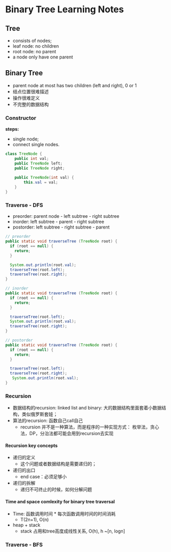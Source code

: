 # Binary Tree Learning Notes
## Tree
- consists of nodes;
- leaf node: no children
- root node: no parent
- a node only have one parent

## Binary Tree
- parent node at most has two children (left and right), 0 or 1
- 结点位置很难描述
- 操作很难定义
- 不完整的数据结构

### Constructor
**steps:**
- single node;
- connect single nodes.

```Java
class TreeNode {
    public int val;
    public TreeNode left;
    public TreeNode right;
    
    public TreeNode(int val) {
        this.val = val;
    }
}
```

### Traverse - DFS
- preorder: parent node - left subtree - right subtree   
- inorder: left subtree - parent - right subtree
- postorder: left subtree - right subtree - parent 

```java
// preorder
public static void traverseTree (TreeNode root) {
  if (root == null) {
    return;
  }

  System.out.println(root.val);
  traverseTree(root.left);
  traverseTree(root.right);
}

// inorder
public static void traverseTree (TreeNode root) {
  if (root == null) {
    return;
  }

  traverseTree(root.left);
  System.out.println(root.val);
  traverseTree(root.right);
}

// postorder
public static void traverseTree (TreeNode root) {
  if (root == null) {
    return;
  }

  traverseTree(root.left);
  traverseTree(root.right);
   System.out.println(root.val);
}
```

### Recursion
- 数据结构的recursion: linked list and binary: 大的数据结构里面套着小数据结构，类似俄罗斯套娃；
- 算法的recursion: 函数自己call自己
  - recursion 并不是一种算法，而是程序的一种实现方式： 枚举法，贪心法，DP，分治法都可能会用到recursion去实现

#### Recursion key concepts
- 递归的定义
  - 这个问题或者数据结构是需要递归的；
- 递归的出口
  - end case：必须足够小
- 递归的拆解
  - 递归不可终止的时候，如何分解问题

#### Time and space comlexity for binary tree traversal
- Time: 函数调用时间 * 每次函数调用时间的时间消耗
  - T(2n+1), O(n)
- heap + stack
  - stack 占用和tree高度成线性关系, O(h), h ~[n, logn]

### Traverse - BFS
